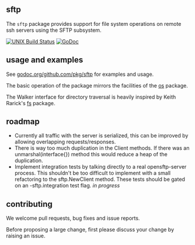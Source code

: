 sftp
----

The `sftp` package provides support for file system operations on remote ssh servers using the SFTP subsystem.

[![UNIX Build Status](https://travis-ci.org/pkg/sftp.svg?branch=master)](https://travis-ci.org/pkg/sftp) [![GoDoc](http://godoc.org/github.com/pkg/sftp?status.svg)](http://godoc.org/github.com/pkg/sftp)

usage and examples
------------------

See [godoc.org/github.com/pkg/sftp](http://godoc.org/github.com/pkg/sftp) for examples and usage.

The basic operation of the package mirrors the facilities of the [os](http://golang.org/pkg/os) package.

The Walker interface for directory traversal is heavily inspired by Keith Rarick's [fs](http://godoc.org/github.com/kr/fs) package.

roadmap
-------

 * Currently all traffic with the server is serialized, this can be improved by allowing overlapping requests/responses.
 * There is way too much duplication in the Client methods. If there was an unmarshal(interface{}) method this would reduce a heap of the duplication.
 * Implement integration tests by talking directly to a real opensftp-server process. This shouldn't be too difficult to implement with a small refactoring to the sftp.NewClient method. These tests should be gated on an -sftp.integration test flag. _in progress_

contributing
------------

We welcome pull requests, bug fixes and issue reports.

Before proposing a large change, first please discuss your change by raising an issue.
